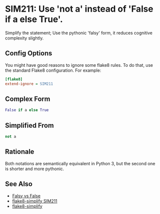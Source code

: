 # SIM211: Use 'not a' instead of 'False if a else True'.

Simplify the statement; Use the pythonic 'falsy' form, it reduces cognitive complexity slightly.

## Config Options

You might have good reasons to ignore some flake8 rules. To do that, use the standard Flake8
configuration. For example:

```ini
[flake8]
extend-ignore = SIM211
```

## Complex Form

```python
False if a else True
```

## Simplified From

```python
not a
```

## Rationale

Both notations are semantically equivalent in Python 3, but the second one is shorter and
more pythonic.

## See Also
* [Falsy vs False](https://stackoverflow.com/q/39983695)
* [flake8-simplify SIM211](https://github.com/MartinThoma/flake8-simplify?tab=readme-ov-file#sim211)
* [flake8-simplify](https://github.com/MartinThoma/flake8-simplify?tab=readme-ov-file)
